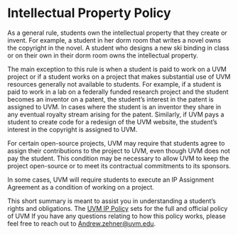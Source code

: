 # Intellectual Property Policy  

As a general rule, students own the intellectual property that they create or invent. For example, a student in her dorm room that writes a novel owns the copyright in the novel. A student who designs a new ski binding in class or on their own in their dorm room owns the intellectual property.

The main exception to this rule is when a student is paid to work on a UVM project or if a student works on a project that makes substantial use of UVM resources generally not available to students. For example, if a student is paid to work in a lab on a federally funded research project and the student becomes an inventor on a patent, the student’s interest in the patent is assigned to UVM. In cases where the student is an inventor they share in any eventual royalty stream arising for the patent. Similarly, if UVM pays a student to create code for a redesign of the UVM website, the student’s interest in the copyright is assigned to UVM.

For certain open-source projects, UVM may require that students agree to assign their contributions to the project to UVM, even though UVM does not pay the student. This condition may be necessary to allow UVM to keep the project open-source or to meet its contractual commitments to its sponsors.

In some cases, UVM will require students to execute an IP Assignment Agreement as a condition of working on a project.

This short summary is meant to assist you in understanding a student’s rights and obligations.  The [UVM IP Policy](https://www.uvm.edu/sites/default/files/UVM-Policies/policies/intellectualproperty.pdf) sets for the full and official policy of UVM   If you have any questions relating to how this policy works, please feel free to reach out to Andrew.zehner@uvm.edu. 
